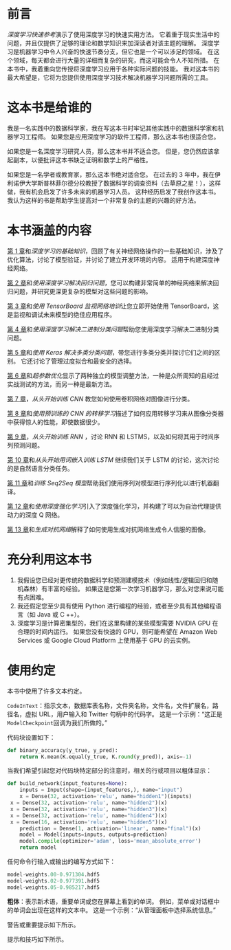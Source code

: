 # 前言

*深度学习快速参考*演示了使用深度学习的快速实用方法。 它着重于现实生活中的问题，并且仅提供了足够的理论和数学知识来加深读者对该主题的理解。 深度学习是机器学习中令人兴奋的快速节奏分支，但它也是一个可以涉足的领域。 在这个领域，每天都会进行大量的详细而复杂的研究，而这可能会令人不知所措。 在本书中，我着重向您传授将深度学习应用于各种实际问题的技能。 我对这本书的最大希望是，它将为您提供使用深度学习技术解决机器学习问题所需的工具。

# 这本书是给谁的

我是一名实践中的数据科学家，我在写这本书时牢记其他实践中的数据科学家和机器学习工程师。 如果您是应用深度学习的软件工程师，那么这本书也很适合您。

如果您是一名深度学习研究人员，那么这本书并不适合您。 但是，您仍然应该拿起副本，以便批评这本书缺乏证明和数学上的严格性。

如果您是一名学者或教育家，那么这本书绝对适合您。 在过去的 3 年中，我在伊利诺伊大学斯普林菲尔德分校教授了数据科学的调查资料（去草原之星！），这样做，我有机会启发了许多未来的机器学习人员。 这种经历启发了我创作这本书。 我认为这样的书是帮助学生提高对一个非常复杂的主题的兴趣的好方法。

# 本书涵盖的内容

[第 1 章](../Text/01.html)和*深度学习的基础知识*，回顾了有关神经网络操作的一些基础知识，涉及了优化算法，讨论了模型验证，并讨论了建立开发环境的内容。 适用于构建深度神经网络。

[第 2 章](../Text/04.html)和*使用深度学习解决回归问题*，您可以构建非常简单的神经网络来解决回归问题，并研究更深更复杂的模型对这些问题的影响。

[第 3 章](../Text/03.html)和*使用 TensorBoard 监视网络培训*让您立即开始使用 TensorBoard，这是监视和调试未来模型的绝佳应用程序。

[第 4 章](../Text/04.html)和*使用深度学习解决二进制分类问题*帮助您使用深度学习解决二进制分类问题。

[第 5 章](../Text/05.html)和*使用 Keras 解决多类分类问题*，带您进行多类分类并探讨它们之间的区别。 它还讨论了管理过度拟合和最安全的选择。

[第 6 章](../Text/06.html)和*超参数优化*显示了两种独立的模型调整方法，一种是众所周知的且经过实战测试的方法，而另一种是最新方法。

[第 7 章](../Text/07.html)，*从头开始训练 CNN* 教您如何使用卷积网络对图像进行分类。

[第 8 章](../Text/08.html)和*使用预训练的 CNN 的转移学习*描述了如何应用转移学习来从图像分类器中获得惊人的性能，即使数据很少。

[第 9 章](../Text/09.html)，*从头开始训练 RNN* ，讨论 RNN 和 LSTMS，以及如何将其用于时间序列预测问题。

[第 10 章](../Text/10.html)和*从头开始用词嵌入训练 LSTM* 继续我们关于 LSTM 的讨论，这次讨论的是自然语言分类任务。

[第 11 章](../Text/11.html)和*训练 Seq2Seq 模型*帮助我们使用序列对模型进行序列化以进行机器翻译。

[第 12 章](../Text/12.html)和*使用深度强化学习*引入了深度强化学习，并构建了可以为自治代理提供动力的深度 Q 网络。

[第 13 章](../Text/13.html)和*生成对抗网络*解释了如何使用生成对抗网络生成令人信服的图像。

# 充分利用这本书

1.  我假设您已经对更传统的数据科学和预测建模技术（例如线性/逻辑回归和随机森林）有丰富的经验。 如果这是您第一次学习机器学习，那么对您来说可能有点困难。
2.  我还假定您至少具有使用 Python 进行编程的经验，或者至少具有其他编程语言（如 Java 或 C ++）。
3.  深度学习是计算密集型的，我们在这里构建的某些模型需要 NVIDIA GPU 在合理的时间内运行。 如果您没有快速的 GPU，则可能希望在 Amazon Web Services 或 Google Cloud Platform 上使用基于 GPU 的云实例。

# 使用约定

本书中使用了许多文本约定。

`CodeInText`：指示文本，数据库表名称，文件夹名称，文件名，文件扩展名，路径名，虚拟 URL，用户输入和 Twitter 句柄中的代码字。 这是一个示例：“这正是`ModelCheckpoint`回调为我们所做的。”

代码块设置如下：

```py
def binary_accuracy(y_true, y_pred):
    return K.mean(K.equal(y_true, K.round(y_pred)), axis=-1)
```

当我们希望引起您对代码块特定部分的注意时，相关的行或项目以粗体显示：

```py
def build_network(input_features=None):
    inputs = Input(shape=(input_features,), name="input")
    x = Dense(32, activation='relu', name="hidden1")(inputs)
 x = Dense(32, activation='relu', name="hidden2")(x)
 x = Dense(32, activation='relu', name="hidden3")(x)
 x = Dense(32, activation='relu', name="hidden4")(x)
 x = Dense(16, activation='relu', name="hidden5")(x)
    prediction = Dense(1, activation='linear', name="final")(x)
    model = Model(inputs=inputs, outputs=prediction)
    model.compile(optimizer='adam', loss='mean_absolute_error')
    return model
```

任何命令行输入或输出的编写方式如下：

```py
model-weights.00-0.971304.hdf5
model-weights.02-0.977391.hdf5
model-weights.05-0.985217.hdf5
```

**粗体**：表示新术语，重要单词或您在屏幕上看到的单词。 例如，菜单或对话框中的单词会出现在这样的文本中。 这是一个示例：“从管理面板中选择系统信息。”

警告或重要提示如下所示。

提示和技巧如下所示。
